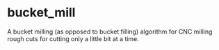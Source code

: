 # bucket_mill
A bucket milling (as opposed to bucket filling) algorithm for CNC milling rough cuts for cutting only a little bit at a time.
